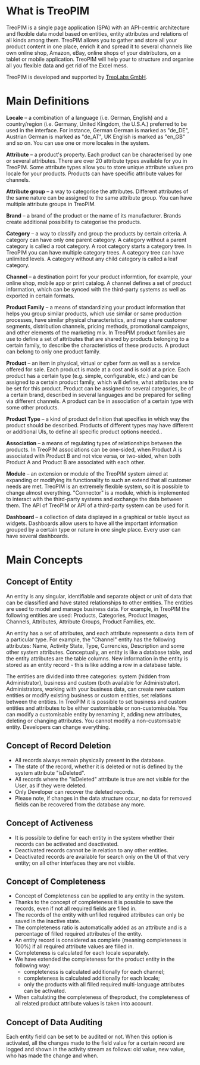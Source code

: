 # What is TreoPIM

TreoPIM is a single page application (SPA) with an API-centric architecture and flexible data model based on entities, entity attributes and relations of all kinds among them. TreoPIM allows you to gather and store all your product content in one place, enrich it and spread it to several channels like own online shop, Amazon, eBay, online shops of your distributors, on a tablet or mobile application. TreoPIM will help your to structure and organise all you flexible data and get rid of the Excel mess.

TreoPIM is developed and supported by [TreoLabs GmbH](https://treolabs.com).

# Main Definitions

**Locale** – a combination of a language (i.e. German, English) and a country/region (i.e. Germany, United Kingdom, the U.S.A.) preferred to be used in the interface. For instance, German German is marked as "de_DE", Austrian German is marked as "de_AT", UK English is marked as "en_GB" and so on. You can use one or more locales in the system.

**Attribute** – a product's property. Each product can be characterised by one or several attributes. There are over 20 attribute types available for you in TreoPIM. Some attribute types allow you to store unique attribute values pro locale for your products. Products can have specific attribute values for channels.
<!--що мається на увазі під pro locale? -->
**Attribute group** – a way to categorise the attributes. Different attributes of the same nature can be assigned to the same attribute group. You can have multiple attribute groups in TreoPIM.

**Brand** – a brand of the product or the name of its manufacturer. Brands create additional possibility to categorise the products.

**Category** – a way to classify and group the products by certain criteria. A category can have only one parent category. A category without a parent category is called a root category. A root category starts a category tree. In TreoPIM you can have multiple category trees. A category tree can have unlimited levels. A category without any child category is called a leaf category.

**Channel** – a destination point for your product informtion, for example, your online shop, mobile app or print catalog. A channel defines a set of product information, which can be synced with the third-party systems as well as exported in certain formats. 

**Product Family** – a means of standardizing your product information that helps you group similar products, which use similar or same production processes, have similar physical characteristics, and may share customer segments, distribution channels, pricing methods, promotional campaigns, and other elements of the marketing mix. In TreoPIM product families are use to define a set of attributes that are shared by products belonging to a certain family, to describe the characteristics of these products. A product can belong to only one product family.

**Product** – an item in physical, virtual or cyber form as well as a service offered for sale. Each product is made at a cost and is sold at a price. Each product has a certain type (e.g. simple, configurable, etc.) and can be assigned to a certain product family, which will define, what attributes are to be set for this product. Product can be assigned to several categories, be of a certain brand, described in several languages and be prepared for selling via different channels. A product can be in association of a certain type with some other products.

**Product Type** – a kind of product definition that specifies in which way the product should be described. Products of different types may have different or additional UIs, to define all specific product options needed..

**Association** – a means of regulating types of relationships between the products. In TreoPIM associations can be one-sided, when Product A is associated with Product B and not vice versa, or two-sided, when both Product A and Product B are associated with each other.

**Module** – an extension or module of the TreoPIM system aimed at expanding or modifying its functionality to such an extend that all customer needs are met. TreoPIM is an extremely flexible system, so it is possible to change almost everything. "Connector" is a module, which is implemented to interact with the third-party systems and exchange the data between them. The API of TreoPIM or API of a third-party system can be used for it.

**Dashboard** – a collection of data displayed in a graphical or table layout as widgets. Dashboards allow users to have all the important information grouped by a certain type or nature in one single place. Every user can have several dashboards.

# Main Concepts

## Concept of Entity

An entity is any singular, identifiable and separate object or unit of data that can be classified and have stated relationships to other entities. The entities are used to model and manage business data. For example, in TreoPIM the following entities are used: Products, Categories, Product Images, Channels, Attributes, Attribute Groups, Product Families, etc. 

An entity has a set of attributes, and each attribute represents a data item of a particular type. For example, the "Channel" entity has the following attributes: Name, Activity State, Type, Currencies, Description and some other system attributes. Conceptually, an entity is like a database table, and the entity attributes are the table columns. New information in the entity is stored as an entity record - this is like adding a row in a database table.

The entities are divided into three categories: system (hidden from Administrator), business and custom (both available for Administrator). Administrators, working with your business data, can create new custom entities or modify existing business or custom entities, set relations between the entities. In TreoPIM it is possible to set business and custom entities and attributes to be either customisable or non-customisable. You can modify a customisable entity by renaming it, adding new attributes, deleting or changing attributes. You cannot modify a non-customisable entity. Developers can change everything.

## Concept of Record Deletion

- All records always remain physically present in the database.
- The state of the record, whether it is deleted or not is defined by the system attribute "isDeleted".
- All records where the "isDeleted" attribute is true are not visible for the User, as if they were deleted.
- Only Developer can recover the deleted records.
- Please note, if changes in the data structure occur, no data for removed fields can be recovered from the database any more.

## Concept of Activeness

- It is possible to define for each entity in the system whether their records can be activated and deactivated.
- Deactivated records cannot be in relation to any other entities.
- Deactivated records are available for search only on the UI of that very entity; on all other interfaces they are not visible.

## Concept of Completeness

- Concept of Completeness can be applied to any entity in the system.
- Thanks to the concept of completeness it is possible to save the records, even if not all required fields are filled in.
- The records of the entity with unfilled required attributes can only be saved in the inactive state.
- The completeness ratio is automatically added as an attribute and is a percentage of filled required attributes of the entity.
- An entity record is considered as complete (meaning completeness is 100%) if all required attribute values are filled in.
- Completeness is calculated for each locale separately.
- We have extended the completeness for the product entity in the following way:
  - completeness is calculated additionally for each channel;
  - completeness is calculated additionally for each locale;
  - only the products with all filled required multi-language attributes can be activated.
- When caltulating the completeness of theproduct, the completeness of all related product attribute values is taken into account.

## Concept of Data Auditing

Each entity field can be set to be audited or not. When this option is activated, all the changes made to the field value for a certain record are logged and shown in the activity stream as follows: old value, new value, who has made the change and when. 
